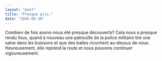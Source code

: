 ```yaml
---
layout: "post"
title: "Presque pris."
date: "1945-05-16"
---
```


Combien de fois avons-nous été presque découverts? Cela nous a presque rendu fous, quand à nouveau une patrouille de la police militaire tire une salve dans les buissons et que des balles ricochent au-dessus de nous. Heureusement, elle reprend la route et nous pouvons continuer vigoureusement.


<div class="histoire"></div>

<div class="commentaire"></div>